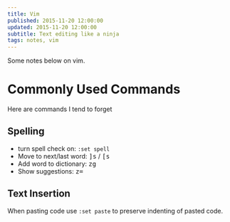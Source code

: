 ```yaml
---
title: Vim
published: 2015-11-20 12:00:00
updated: 2015-11-20 12:00:00
subtitle: Text editing like a ninja
tags: notes, vim
---
```


Some notes below on vim.

# Commonly Used Commands

Here are commands I tend to forget

## Spelling ##

* turn spell check on: `:set spell`
* Move to next/last word: <kbd>]</kbd><kbd>s</kbd> / <kbd>[</kbd><kbd>s</kbd>
* Add word to dictionary: <kbd>z</kbd><kbd>g</kbd>
* Show suggestions: <kbd>z</kbd><kbd>=</kbd>

## Text Insertion ##

When pasting code use `:set paste` to preserve indenting of pasted code.
